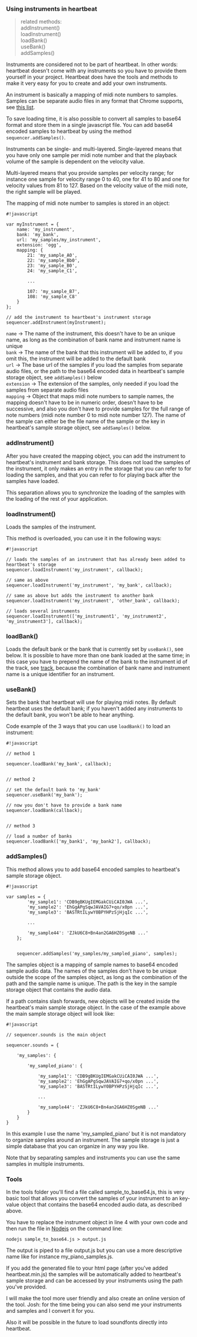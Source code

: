 ### Using instruments in heartbeat   
>related methods:  
>addInstrument()  
>loadInstrument()  
>loadBank()  
>useBank()  
>addSamples()   

Instruments are considered not to be part of heartbeat. In other words: heartbeat doesn't come with any instruments so you have to provide them yourself in your project. Heartbeat does have the tools and methods to make it very easy for you to create and add your own instruments.
  
An instrument is basically a mapping of midi note numbers to samples. Samples can be separate audio files in any format that Chrome supports, see [this list](https://developer.mozilla.org/en-US/docs/HTML/Supported_media_formats). 

To save loading time, it is also possible to convert all samples to base64 format and store them in a single javascript file. You can add base64 encoded samples to heartbeat by using the method `sequencer.addSamples()`.

Instruments can be single- and multi-layered. Single-layered means that you have only one sample per midi note number and that the playback volume of the sample is dependent on the velocity value.

Multi-layered means that you provide samples per velocity range; for instance one sample for velocity range 0 to 40, one for 41 to 80 and one for velocity values from 81 to 127. Based on the velocity value of the midi note, the right sample will be played. 

The mapping of midi note number to samples is stored in an object:

```
#!javascript

var myInstrument = {
	name: 'my_instrument',
	bank: 'my_bank',
	url: 'my_samples/my_instrument',
	extension: 'ogg',
	mapping: {
		21: 'my_sample_A0',
		22: 'my_sample_Bb0', 
		23: 'my_sample_B0', 
		24: 'my_sample_C1', 

		...
		
		107: 'my_sample_B7', 
		108: 'my_sample_C8'
	}
};

// add the instrument to heartbeat's instrument storage 
sequencer.addInstrument(myInstrument);
```

`name` → The name of the instrument, this doesn't have to be an unique name, as long as the combination of bank name and instrument name is unique  
`bank` → The name of the bank that this instrument will be added to, if you omit this, the instrument will be added to the default bank  
`url` → The base url of the samples if you load the samples from separate audio files, or the path to the base64 encoded data in heartbeat's sample storage object, see `addSamples()` below  
`extension` → The extension of the samples, only needed if you load the samples from separate audio files  
`mapping` → Object that maps midi note numbers to sample names, the mapping doesn't have to be in numeric order, doesn't have to be successive, and also you don't have to provide samples for the full range of note numbers (midi note number 0 to midi note number 127). The name of the sample can either be the file name of the sample or the key in heartbeat's sample storage object, see `addSamples()` below.


### addInstrument()  

After you have created the mapping object, you can add the instrument to heartbeat's instrument and bank storage. This does not load the samples of the instrument, it only makes an entry in the storage that you can refer to for loading the samples, and that you can refer to for playing back after the samples have loaded.

This separation allows you to synchronize the loading of the samples with the loading of the rest of your application. 


### loadInstrument()  
Loads the samples of the instrument. 

This method is overloaded, you can use it in the following ways: 
```
#!javascript

// loads the samples of an instrument that has already been added to heartbeat's storage
sequencer.loadInstrument('my_instrument', callback);

// same as above
sequencer.loadInstrument('my_instrument', 'my_bank', callback);

// same as above but adds the instrument to another bank
sequencer.loadInstrument('my_instrument', 'other_bank', callback);

// loads several instruments
sequencer.loadInstrument(['my_instrument1', 'my_instrument2', 'my_instrument3'], callback);

```

### loadBank()  
Loads the default bank or the bank that is currently set by `useBank()`, see below. It is possible to have more than one bank loaded at the same time; in this case you have to prepend the name of the bank to the instrument id of the track, see [track](track.md), because the combination of bank name and instrument name is a unique identifier for an instrument.


### useBank()  
Sets the bank that heartbeat will use for playing midi notes. By default heartbeat uses the default bank; if you haven't added any instruments to the default bank, you won't be able to hear anything.


Code example of the 3 ways that you can use `loadBank()` to load an instrument:

```
#!javascript

// method 1

sequencer.loadBank('my_bank', callback);


// method 2

// set the default bank to 'my_bank'
sequencer.useBank('my_bank');

// now you don't have to provide a bank name 
sequencer.loadBank(callback);


// method 3

// load a number of banks
sequencer.loadBank(['my_bank1', 'my_bank2'], callback);

```


### addSamples()  

This method allows you to add base64 encoded samples to heartbeat's sample storage object.

```
#!javascript

var samples = {
		'my_sample1': 'CDB9gBKUgIEMGakCUiCAI0JWA ...',
		'my_sample2': 'EhGgAPgSqwJAVAIG7+qo/x0pn ...',
		'my_sample3': 'BASTRtILywY0BPYHPzSjHjqIc ...',
		
		...

		'my_sample44': 'ZJkU6C8+Bn4an2GA6HZ0SgeNB ...'
	};


	sequencer.addSamples('my_samples/my_sampled_piano', samples);

```

The samples object is a mapping of sample names to base64 encoded sample audio data. The names of the samples don't have to be unique outside the scope of the samples object, as long as the combination of the path and the sample name is unique. The path is the key in the sample storage object that contains the audio data.

If a path contains slash forwards, new objects will be created inside the heartbeat's main sample storage object. In the case of the example above the main sample storage object will look like:

```
#!javascript

// sequencer.sounds is the main object

sequencer.sounds = {
	
	'my_samples': {

		'my_sampled_piano': {

			'my_sample1': 'CDB9gBKUgIEMGakCUiCAI0JWA ...',
			'my_sample2': 'EhGgAPgSqwJAVAIG7+qo/x0pn ...',
			'my_sample3': 'BASTRtILywY0BPYHPzSjHjqIc ...',
			
			...

			'my_sample44': 'ZJkU6C8+Bn4an2GA6HZ0SgeNB ...'
		}
	}
}

```

In this example I use the name 'my_sampled_piano' but it is not mandatory to organize samples around an instrument. The sample storage is just a simple database that you can organize in any way you like.

Note that by separating samples and instruments you can use the same samples in multiple instruments.


### Tools

In the tools folder you'll find a file called sample_to_base64.js, this is very basic tool that allows you convert the samples of your instrument to an key-value object that contains the base64 encoded audio data, as described above.

You have to replace the instrument object in line 4 with your own code and then run the file in [Nodejs](http://nodejs.org/) on the command line:

`nodejs sample_to_base64.js > output.js`  

The output is piped to a file output.js but you can use a more descriptive name like for instance my_piano_samples.js. 

If you add the generated file to your html page (after you've added heartbeat.min.js) the samples will be automatically added to heartbeat's sample storage and can be accessed by your instruments using the path you've provided.

I will make the tool more user friendly and also create an online version of the tool. Josh: for the time being you can also send me your instruments and samples and I convert it for you.

Also it will be possible in the future to load soundfonts directly into heartbeat.
